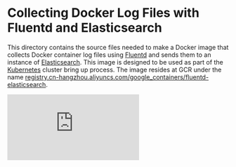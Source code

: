 # Collecting Docker Log Files with Fluentd and Elasticsearch
This directory contains the source files needed to make a Docker image
that collects Docker container log files using [Fluentd][fluentd]
and sends them to an instance of [Elasticsearch][elasticsearch].
This image is designed to be used as part of the [Kubernetes][kubernetes]
cluster bring up process. The image resides at GCR under the name
[registry.cn-hangzhou.aliyuncs.com/google_containers/fluentd-elasticsearch][image].

[fluentd]: http://www.fluentd.org/
[elasticsearch]: https://www.elastic.co/products/elasticsearch
[kubernetes]: https://kubernetes.io
[image]: https://registry.cn-hangzhou.aliyuncs.com/google_containers/fluentd-elasticsearch

[![Analytics](https://kubernetes-site.appspot.com/UA-36037335-10/GitHub/cluster/addons/fluentd-elasticsearch/fluentd-es-image/README.md?pixel)]()

